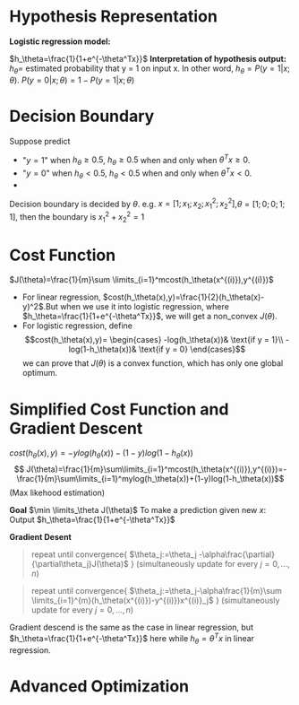 # Hypothesis Representation
**Logistic regression model:**

$h_\theta=\frac{1}{1+e^{-\theta^Tx}}$
**Interpretation of hypothesis output:** $h_\theta=$ estimated probability that y = 1 on input x. In other word, $h_\theta=P(y=1|x;\theta)$.
$P(y=0|x;\theta)=1-P(y=1|x;\theta)$

# Decision Boundary
Suppose predict 
- "$y = 1$" when $h_\theta\ge0.5$, $h_\theta\ge0.5$ when and only when $\theta^Tx\ge0$.
- "$y = 0$" when $h_\theta<0.5$, $h_\theta<0.5$ when and only when $\theta^Tx<0$.
-

Decision boundary is decided by $\theta$.
e.g. $x = [1;x_1;x_2;x_1^2;x_2^2]$,$\theta=[1;0;0;1;1]$, then the boundary is $x_1^2+x_2^2=1$

# Cost Function
$J(\theta)=\frac{1}{m}\sum \limits_{i=1}^mcost(h_\theta(x^{(i)}),y^{(i)})$
- For linear regression, $cost(h_\theta(x),y)=\frac{1}{2}(h_\theta(x)-y)^2$.But when we use it into logistic regression, where $h_\theta=\frac{1}{1+e^{-\theta^Tx}}$, we will get a non_convex $J(\theta)$.
- For logistic regression, define $$cost(h_\theta(x),y)=  
\begin{cases}  
-log(h_\theta(x))& \text{if y = 1}\\  
-log(1-h_\theta(x))& \text{if y = 0}  
\end{cases}$$
we can prove that $J(\theta)$ is a convex function, which has only one global optimum.

# Simplified Cost Function and Gradient Descent
$cost(h_\theta(x),y)=-ylog(h_\theta(x))-(1-y)log(1-h_\theta(x))$
$$
J(\theta)=\frac{1}{m}\sum\limits_{i=1}^mcost(h_\theta(x^{(i)}),y^{(i)})=-\frac{1}{m}\sum\limits_{i=1}^mylog(h_\theta(x))+(1-y)log(1-h_\theta(x))$$(Max likehood estimation)

**Goal**
$\min \limits_\theta J(\theta)$
To make a prediction given new $x$: Output $h_\theta=\frac{1}{1+e^{-\theta^Tx}}$

**Gradient Desent**
>repeat until convergence{
	$\theta_j:=\theta_j -\alpha\frac{\partial}{\partial\theta_j}J(\theta)$
} (simultaneously update for every $j=0,...,n$)

>repeat until convergence{
	$\theta_j:=\theta_j-\alpha\frac{1}{m}\sum \limits_{i=1}^{m}(h_\theta(x^{(i)})-y^{(i)})x^{(i)}_j$
} (simultaneously update for every $j=0,...,n$)

Gradient descend is the same as the case in linear regression, but $h_\theta=\frac{1}{1+e^{-\theta^Tx}}$ here while $h_\theta=\theta^Tx$ in linear regression.

# Advanced Optimization

# 
<!--stackedit_data:
eyJoaXN0b3J5IjpbMTE0NDc1Mjg0OCwtMTIyMTMyNzUyMSw5ND
AyMjY2XX0=
-->
